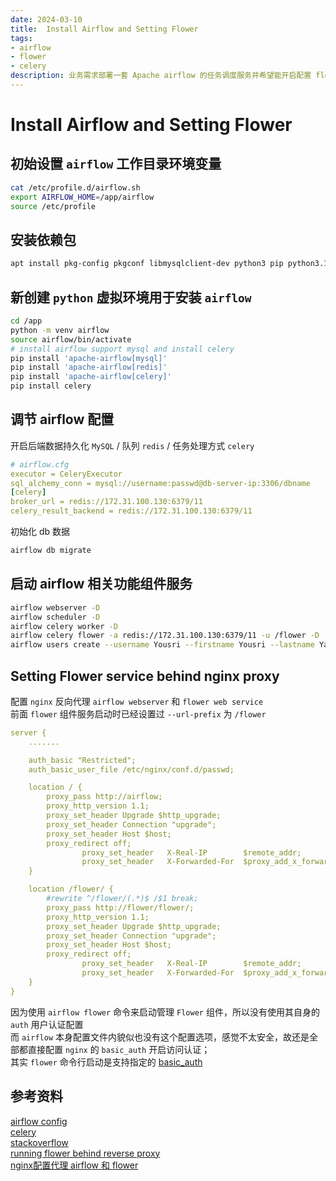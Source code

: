 ```yaml
---
date: 2024-03-10
title:  Install Airflow and Setting Flower
tags:
- airflow
- flower
- celery
description: 业务需求部署一套 Apache airflow 的任务调度服务并希望能开启配置 flower 满足通过页面查看任务状态及监控功能；
---
```


# Install Airflow and Setting Flower

## 初始设置 `airflow` 工作目录环境变量
```bash
cat /etc/profile.d/airflow.sh
export AIRFLOW_HOME=/app/airflow
source /etc/profile
```
## 安装依赖包
```bash
apt install pkg-config pkgconf libmysqlclient-dev python3 pip python3.10-venv
```
## 新创建 `python` 虚拟环境用于安装 `airflow` 
```bash
cd /app
python -m venv airflow
source airflow/bin/activate
# install airflow support mysql and install celery
pip install 'apache-airflow[mysql]'
pip install 'apache-airflow[redis]'
pip install 'apache-airflow[celery]'
pip install celery
```
## 调节 airflow 配置
开启后端数据持久化 `MySQL` / 队列 `redis` / 任务处理方式 `celery`
```yaml
# airflow.cfg
executor = CeleryExecutor
sql_alchemy_conn = mysql://username:passwd@db-server-ip:3306/dbname
[celery]
broker_url = redis://172.31.100.130:6379/11
celery_result_backend = redis://172.31.100.130:6379/11
```
初始化 db 数据
```bash
airflow db migrate
```
## 启动 airflow 相关功能组件服务
```bash
airflow webserver -D
airflow scheduler -D
airflow celery worker -D
airflow celery flower -a redis://172.31.100.130:6379/11 -u /flower -D
airflow users create --username Yousri --firstname Yousri --lastname Yan --role Admin --email yousri.yan@gmail.com
```
## Setting Flower service behind nginx proxy
配置 `nginx` 反向代理 `airflow webserver` 和 `flower web service`  
前面 `flower` 组件服务启动时已经设置过 `--url-prefix` 为 `/flower`
```yaml
server {
	.......

	auth_basic "Restricted";
	auth_basic_user_file /etc/nginx/conf.d/passwd;

	location / {
		proxy_pass http://airflow;
		proxy_http_version 1.1;
		proxy_set_header Upgrade $http_upgrade;
		proxy_set_header Connection "upgrade";
		proxy_set_header Host $host;
		proxy_redirect off;
                proxy_set_header   X-Real-IP        $remote_addr;
                proxy_set_header   X-Forwarded-For  $proxy_add_x_forwarded_for;
	}

	location /flower/ {
		#rewrite ^/flower/(.*)$ /$1 break;
		proxy_pass http://flower/flower/;
		proxy_http_version 1.1;
		proxy_set_header Upgrade $http_upgrade;
		proxy_set_header Connection "upgrade";
		proxy_set_header Host $host;
		proxy_redirect off;
                proxy_set_header   X-Real-IP        $remote_addr;
                proxy_set_header   X-Forwarded-For  $proxy_add_x_forwarded_for;
	}
}
```
因为使用 `airflow flower` 命令来启动管理 `Flower` 组件，所以没有使用其自身的 `auth` 用户认证配置  
而 `airflow` 本身配置文件内貌似也没有这个配置选项，感觉不太安全，故还是全部都直接配置 `nginx` 的 `basic_auth` 开启访问认证；  
其实 `flower` 命令行启动是支持指定的 [basic\_auth](https://flower.readthedocs.io/en/latest/auth.html)  

## 参考资料
[airflow config](https://airflow.apache.org/docs/apache-airflow/stable/configurations-ref.html)  
[celery](https://airflow.apache.org/docs/apache-airflow/stable/core-concepts/executor/celery.html)  
[stackoverflow](https://stackoverflow.com/questions/51941475/running-flower-behind-a-reverse-proxy)  
[running flower behind reverse proxy](https://flower.readthedocs.io/en/latest/reverse-proxy.html)  
[nginx配置代理 airflow 和 flower](https://xubiaosunny.top/post/airflow_nginx_proxy.html)

